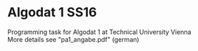# Algodat 1 SS16

Programming task for Algodat 1 at Technical University Vienna\
More details see "pa1_angabe.pdf" (german)
